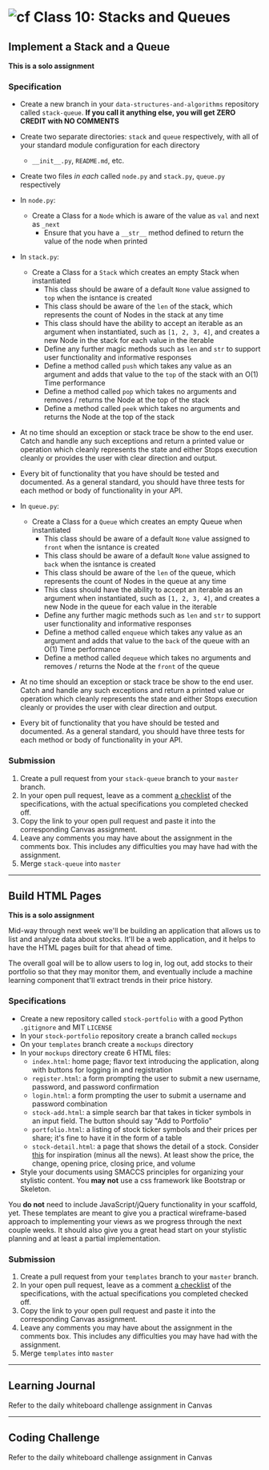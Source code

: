 # ![cf](http://i.imgur.com/7v5ASc8.png) Class 10: Stacks and Queues

## Implement a Stack and a Queue
**This is a solo assignment**

### Specification
- Create a new branch in your `data-structures-and-algorithms` repository called `stack-queue`. **If you call it anything else, you will get ZERO CREDIT with NO COMMENTS**
- Create two separate directories: `stack` and `queue` respectively, with all of your standard module configuration for each directory
    - `__init__.py`, `README.md`, etc.

- Create two files _in each_ called `node.py` and `stack.py`, `queue.py` respectively
- In `node.py`:
    - Create a Class for a `Node` which is aware of the value as `val` and next as `_next`
        - Ensure that you have a `__str__` method defined to return the value of the node when printed

- In `stack.py`:
    - Create a Class for a `Stack` which creates an empty Stack when instantiated
        - This class should be aware of a default `None` value assigned to `top` when the isntance is created
        - This class should be aware of the `len` of the stack, which represents the count of Nodes in the stack at any time
        - This class should have the ability to accept an iterable as an argument when instantiated, such as `[1, 2, 3, 4]`, and creates a new Node in the stack for each value in the iterable
        - Define any further magic methods such as `len` and `str` to support user functionality and informative responses
        - Define a method called `push` which takes any value as an argument and adds that value to the `top` of the stack with an O(1) Time performance
        - Define a method called `pop` which takes no arguments and removes / returns the Node at the top of the stack
        - Define a method called `peek` which takes no arguments and returns the Node at the top of the stack

- At no time should an exception or stack trace be show to the end user. Catch and handle any such exceptions and return a printed value or operation which cleanly represents the state and either Stops execution cleanly or provides the user with clear direction and output.
- Every bit of functionality that you have should be tested and documented. As a general standard, you should have three tests for each method or body of functionality in your API.

- In `queue.py`:
    - Create a Class for a `Queue` which creates an empty Queue when instantiated
        - This class should be aware of a default `None` value assigned to `front` when the isntance is created
        - This class should be aware of a default `None` value assigned to `back` when the isntance is created
        - This class should be aware of the `len` of the queue, which represents the count of Nodes in the queue at any time
        - This class should have the ability to accept an iterable as an argument when instantiated, such as `[1, 2, 3, 4]`, and creates a new Node in the queue for each value in the iterable
        - Define any further magic methods such as `len` and `str` to support user functionality and informative responses
        - Define a method called `enqueue` which takes any value as an argument and adds that value to the `back` of the queue with an O(1) Time performance
        - Define a method called `dequeue` which takes no arguments and removes / returns the Node at the `front` of the queue

- At no time should an exception or stack trace be show to the end user. Catch and handle any such exceptions and return a printed value or operation which cleanly represents the state and either Stops execution cleanly or provides the user with clear direction and output.
- Every bit of functionality that you have should be tested and documented. As a general standard, you should have three tests for each method or body of functionality in your API.


### Submission
1. Create a pull request from your `stack-queue` branch to your `master` branch.
2. In your open pull request, leave as a comment [a checklist](https://github.com/blog/1825-task-lists-in-all-markdown-documents) of the specifications, with the actual specifications you completed checked off.
3. Copy the link to your open pull request and paste it into the corresponding Canvas assignment.
4. Leave any comments you may have about the assignment in the comments box. This includes any difficulties you may have had with the assignment.
5. Merge `stack-queue` into `master`


----

## Build HTML Pages

**This is a solo assignment**

Mid-way through next week we'll be building an application that allows us to list and analyze data about stocks.
It'll be a web application, and it helps to have the HTML pages built for that ahead of time.

The overall goal will be to allow users to log in, log out, add stocks to their portfolio so that they may monitor them, and eventually include a machine learning component that'll extract trends in their price history.

### Specifications
- Create a new repository called `stock-portfolio` with a good Python `.gitignore` and MIT `LICENSE`
- In your `stock-portfolio` repository create a branch called `mockups`
- On your `templates` branch create a `mockups` directory
- In your `mockups` directory create 6 HTML files:
    + `index.html`: home page; flavor text introducing the application, along with buttons for logging in and registration
    + `register.html`: a form prompting the user to submit a new username, password, and password confirmation
    + `login.html`: a form prompting the user to submit a username and password combination
    + `stock-add.html`: a simple search bar that takes in ticker symbols in an input field. The button should say "Add to Portfolio"
    + `portfolio.html`: a listing of stock ticker symbols and their prices per share; it's fine to have it in the form of a table
    + `stock-detail.html`: a page that shows the detail of a stock. Consider [this](https://finance.yahoo.com/quote/MSFT?p=MSFT) for inspiration (minus all the news). At least show the price, the change, opening price, closing price, and volume
- Style your documents using SMACCS principles for organizing your stylistic content. You **may not** use a css framework like Bootstrap or Skeleton.


You **do not** need to include JavaScript/jQuery functionality in your scaffold, yet. These templates are meant to give you a practical wireframe-based approach to implementing your views as we progress through the next couple weeks. It should also give you a great head start on your stylistic planning and at least a partial implementation.


### Submission
1. Create a pull request from your `templates` branch to your `master` branch.
2. In your open pull request, leave as a comment [a checklist](https://github.com/blog/1825-task-lists-in-all-markdown-documents) of the specifications, with the actual specifications you completed checked off.
3. Copy the link to your open pull request and paste it into the corresponding Canvas assignment.
4. Leave any comments you may have about the assignment in the comments box. This includes any difficulties you may have had with the assignment.
5. Merge `templates` into `master`

---

## Learning Journal
Refer to the daily whiteboard challenge assignment in Canvas

---

## Coding Challenge
Refer to the daily whiteboard challenge assignment in Canvas
